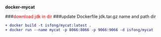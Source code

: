 **docker-mycat**

###<span style="color:red">download jdk in dir</span>
###update Dockerfile jdk.tar.gz name and path dir
```diff
+ docker build -t isfong/mycat:latest .
+ docker run --name mycat -p 8066:8066 -p 9066:9066 -d isfong/mycat
```